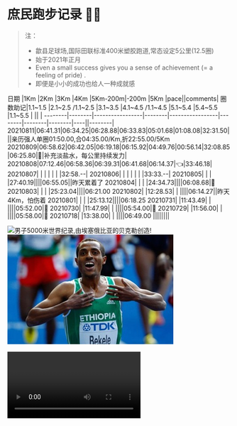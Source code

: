 <!-- https://guides.github.com/features/mastering-markdown/ -->

# 庶民跑步记录 :running_man:
> 注：
> * 歙县足球场,国际田联标准400米塑胶跑道,常态设定5公里(12.5圈)
> * 始于2021年正月
> * Even a small success gives you a sense of achievement (= a feeling of pride) .
> * 即便是小小的成功也给人一种成就感

日期    |1Km     |2Km              |3Km     |4Km              |5Km-200m|-200m   |5Km     |pace||comments|
圈数助记|1.1~1.5 |2.1~2.5 /1.1~2.5 |3.1~3.5 |4.1~4.5 /1.1~4.5 |5.1~5.4 |5.4~5.5 |1.1~5.5 |    ||        |
--------|--------|-----------------|--------|-----------------|--------|--------|--------|----||--------|
20210811|06:41.31|06:34.25|06:28.88|06:33.83|05:01.68|01:08.08|32:31.50|||亲历强人单圈01:50.00,合04:35.00/Km,折22:55.00/5Km
20210809|06:58.62|06:42.05|06:19.18|06:15.92|04:49.76|00:56.14|32:08.85|06:25.80|:triangular_flag_on_post:|补充淡盐水，每公里持续发力|
20210808|07:12.46|06:58.36|06:39.31|06:41.68|06:14.37|:point_left:|33:46.18|
20210807|        |        |        |        |        |        |32:58.--|
20210806|        |        |        |        |        |        |33:33.--|
20210805|        |        |        |27:40.19||||06:55.05||昨天累着了
20210804|        |        |        |24:34.73||||06:08.68|:triangular_flag_on_post:
20210803|        |        |        |25:23.04||||06:21.00
20210802|        |12:28.53|        |        ||||06:14.27||昨天4Km，怕伤着
20210801|        |        |        |25:13.12||||06:18.25
20210731|        |11:43.49|        |        ||||05:52.00|:1st_place_medal:
20210730|        |11:47.99|        |        ||||05:54.00|:2nd_place_medal:
20210729|        |11:56.00|        |        ||||05:58.00|:3rd_place_medal:
20210718|        |13:38.00|        |        ||||06:49.00
||||||||

![男子5000米世界纪录,由埃塞俄比亚的贝克勒创造!](https://res.cloudinary.com/bscc/image/upload/v1628564329/bj/Bekele.jpg "Kenenisa Bekele 12:37.35")
![男子5000米世界纪录,由埃塞俄比亚的贝克勒创造!](/assets/images/Bekele.jpeg "Kenenisa Bekele 12:37.35")

![Elephants](https://res.cloudinary.com/bscc/video/upload/v1611448842/samples/elephants.mp4 "Kenenisa Bekele 12:37.35")
